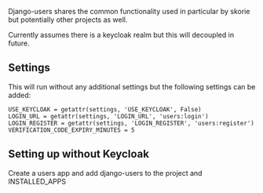 Django-users shares the common functionality used in particular by skorie but potentially other projects as well.

Currently assumes there is a keycloak realm but this will decoupled in future.



## Settings

This will run without any additional settings but the following settings can be added:


    USE_KEYCLOAK = getattr(settings, 'USE_KEYCLOAK', False)
    LOGIN_URL = getattr(settings, 'LOGIN_URL', 'users:login')
    LOGIN_REGISTER = getattr(settings, 'LOGIN_REGISTER', 'users:register')
    VERIFICATION_CODE_EXPIRY_MINUTES = 5


## Setting up without Keycloak

Create a users app and add django-users to the project and INSTALLED_APPS
